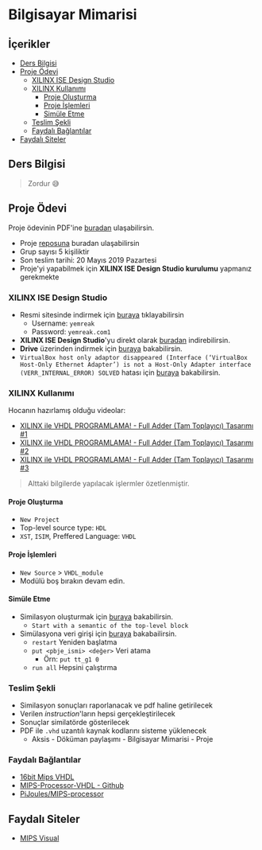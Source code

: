 # Bilgisayar Mimarisi <!-- omit in toc -->

## İçerikler <!-- omit in toc -->

- [Ders Bilgisi](#ders-bilgisi)
- [Proje Ödevi](#proje-%C3%B6devi)
  - [XILINX ISE Design Studio](#xilinx-ise-design-studio)
  - [XILINX Kullanımı](#xilinx-kullan%C4%B1m%C4%B1)
    - [Proje Oluşturma](#proje-olu%C5%9Fturma)
    - [Proje İşlemleri](#proje-i%CC%87%C5%9Flemleri)
    - [Simüle Etme](#sim%C3%BCle-etme)
  - [Teslim Şekli](#teslim-%C5%9Fekli)
  - [Faydalı Bağlantılar](#faydal%C4%B1-ba%C4%9Flant%C4%B1lar)
- [Faydalı Siteler](#faydal%C4%B1-siteler)

## Ders Bilgisi

> Zordur 😅

## Proje Ödevi

Proje ödevinin PDF'ine [buradan][Proje Ödevi] ulaşabilirsin.

- Proje [reposuna][16bit Mips VHDL - Repo] buradan ulaşabilirsin
- Grup sayısı 5 kişiliktir
- Son teslim tarihi: 20 Mayıs 2019 Pazartesi
- Proje'yi yapabilmek için **XILINX ISE Design Studio kurulumu** yapmanız gerekmekte

### XILINX ISE Design Studio

- Resmi sitesinde indirmek için [buraya][XILINX ISE Design Studio] tıklayabilirsin
  - Username: `yemreak`
  - Password: `yemreak.com1`
- **XILINX ISE Design Studio**'yu direkt olarak [buradan][XILINX ISE Design Studio - Direct] indirebilirsin.
- **Drive** üzerinden indirmek için [buraya][XILINX ISE Design Studio - Drive] bakabilirsin.
- `VirtualBox host only adaptor disappeared (Interface (‘VirtualBox Host-Only Ethernet Adapter’) is not a Host-Only Adapter interface (VERR_INTERNAL_ERROR) SOLVED` hatası için [buraya][Hata Çözümü 1] bakabilirsin.

### XILINX Kullanımı

Hocanın hazırlamış olduğu videolar:

- [XILINX ile VHDL PROGRAMLAMA! - Full Adder (Tam Toplayıcı) Tasarımı #1](https://www.youtube.com/watch?v=-SZuTT3xa18)
- [XILINX ile VHDL PROGRAMLAMA! - Full Adder (Tam Toplayıcı) Tasarımı #2](https://www.youtube.com/watch?v=H7jihUQz-Io)
- [XILINX ile VHDL PROGRAMLAMA! - Full Adder (Tam Toplayıcı) Tasarımı #3](https://www.youtube.com/watch?v=Sw5ktjHl1zc)

> Alttaki bilgilerde yapılacak işlermler özetlenmiştir.

#### Proje Oluşturma

- `New Project`
- Top-level source type: `HDL`
- `XST`, `ISIM`, Preffered Language: `VHDL`

#### Proje İşlemleri

- `New Source` > `VHDL_module`
- Modülü boş bırakın devam edin.

#### Simüle Etme

- Similasyon oluşturmak için [buraya][XILINX ISE - Simulation] bakabilirsin.
  - `Start with a semantic of the top-level block`
- Simülasyona veri girişi için [buraya][ISIM Simulator] bakabailirsin.
  - `restart` Yeniden başlatma
  - `put <pbje_ismi> <değer>` Veri atama
    - Örn: `put tt_g1 0`
  - `run all` Hepsini çalıştırma

### Teslim Şekli

- Similasyon sonuçları raporlanacak ve pdf haline getirilecek
- Verilen *instruction*'ların hepsi gerçekleştirilecek
- Sonuçlar similatörde gösterilecek
- PDF ile `.vhd` uzantılı kaynak kodlarını sisteme yüklenecek
  - Aksis - Döküman paylaşımı - Bilgisayar Mimarisi - Proje

### Faydalı Bağlantılar

- [16bit Mips VHDL]
- [MIPS-Processor-VHDL - Github]
- [PiJoules/MIPS-processor]

## Faydalı Siteler

- [MIPS Visual]

[Drive]: https://drive.google.com/open?id=1NXSZ1cKrnX7mf7tUahAgKbzd-TcWMs2X

[Proje Ödevi]: ../res/2019_bilgisayar_mimarisi_proje.pdf
[XILINX ISE Design Studio]: https://www.xilinx.com/support/download/index.html/content/xilinx/en/downloadNav/design-tools.html
[XILINX ISE Design Studio - Direct]: https://xilinx-ax-dl.entitlenow.com/dl/ul/2018/02/21/R209898474/Xilinx_ISE_S6_Win10_14.7_ISE_VMs_0206_1.zip/70f417f0787735862bdf9e9e3107e2af/5CC73BF4?akdm=0&filename=Xilinx_ISE_S6_Win10_14.7_ISE_VMs_0206_1.zip
[XILINX ISE Design Studio - Drive]: https://drive.google.com/open?id=1-4j-ZBZmA5axu2G3ebxcITROWsR2IUny
[XILINX ISE - Simulation]: https://youtu.be/H7jihUQz-Io?t=637
[ISIM Simulator]: https://youtu.be/Sw5ktjHl1zc?t=576
[Hata Çözümü 1]: https://darrenoneill.eu/?p=627

[16bit Mips VHDL]: https://www.fpga4student.com/2017/09/vhdl-code-for-mips-processor.html
[MIPS-Processor-VHDL - Github]: https://github.com/cm4233/MIPS-Processor-VHDL
[PiJoules/MIPS-processor]: https://github.com/PiJoules/MIPS-processor

[MIPS Visual]: http://www3.ntu.edu.sg/home/smitha/FYP_Gerald/index.html

[16bit Mips VHDL - Repo]: https://github.com/yedhrab/16BitMipsVHDL